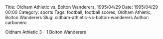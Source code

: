 Title: Oldham Athletic vs. Bolton Wanderers, 1995/04/29
Date: 1995/04/29 00:00
Category: sports
Tags: football, football scores, Oldham Athletic, Bolton Wanderers
Slug: oldham-athletic-vs-bolton-wanderers
Author: carbonero


Oldham Athletic 3 - 1 Bolton Wanderers

